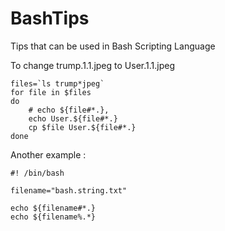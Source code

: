 # BashTips


Tips that can be used in Bash Scripting Language


To change trump.1.1.jpeg to User.1.1.jpeg

	files=`ls trump*jpeg`
	for file in $files
	do
		# echo ${file#*.}, 
		echo User.${file#*.}
		cp $file User.${file#*.}
	done



Another example :

	#! /bin/bash

	filename="bash.string.txt"

	echo ${filename#*.}
	echo ${filename%.*}
